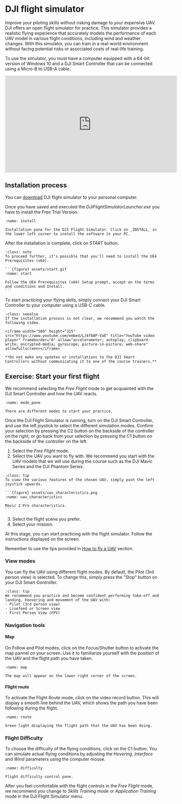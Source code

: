 # DJI flight simulator

Improve your piloting skills without risking damage to your expensive UAV. DJI offers an open flight simulator for practice. This simulator provides a realistic flying experience that accurately models the performance of each UAV model in various flight conditions, including wind and weather changes.
With this simulator, you can train in a real-world environment without facing potential risks or associated costs of real-life training.

To use the simulator, you must have a computer equipped with a 64-bit version of Windows 10 and a DJI Smart Controller that can be connected using a Micro-B to USB-A cable.

<iframe width="560" height="315" src="https://www.youtube.com/embed/Zb_XKPgr0oo" title="YouTube video player" frameborder="0" allow="accelerometer; autoplay; clipboard-write; encrypted-media; gyroscope; picture-in-picture; web-share" allowfullscreen></iframe>

## Installation process
You can [download](https://sim.djicdn.com/Launcher/DJIFlightSimulatorLauncher.zip) DJI flight simulator to your personal computer.

Once you have saved and executed the _DJIFlightSimulatorLauncher.exe_ you have to install the Free Trial Version.

```{figure} assets/install.png
:name: install

Installation pane for the DJI Flight Simulator. Click on _INSTALL_ in the lower left corner to install the software in your PC.
```

After the installation is complete, click on _START_ button.

````{admonition} UE4 Prerequisites
:class: note
To proceed further, it's possible that you'll need to install the UE4 Prerequisites (x64).

```{figure} assets/start.gif
:name: start

Follow the UE4 Prerequisites (x64) Setup prompt, accept on the terms and conditions and Install.
```
````

To start practicing your flying skills, simply connect your DJI Smart Controller to your computer using a USB-C cable.

```{admonition} Quick guide on DJI Flight simulator installation
:class: seealso
If the installation process is not clear, we recommend you watch the following video.

<iframe width="560" height="315" src="https://www.youtube.com/embed/LJ4fb8P-VaE" title="YouTube video player" frameborder="0" allow="accelerometer; autoplay; clipboard-write; encrypted-media; gyroscope; picture-in-picture; web-share" allowfullscreen></iframe>

**Do not make any updates or installations to the DJI Smart Controllers without communicating it to one of the course trainers.**
```

## Exercise: Start your first flight

We recommend selecting the _Free Flight_ mode to get acquainted with the DJI Smart Controller and how the UAV reacts.

```{figure} assets/mode_pane.png
:name: mode_pane

There are different modes to start your practice.
```

Once the DJI Flight Simulator is running, turn on the DJI Smart Controller, and use the left joystick to select the different simulation modes. Confirm your selection by pressing the C2 button on the backside of the controller on the right, or go back from your selection by pressing the C1 button on the backside of the controller on the left.

1. Select the _Free Flight_ mode.
2. Select the UAV you want to fly with. We recommend you start with the UAV models that we will use during the course such as the DJI Mavic Series and the DJI Phantom Series.

````{admonition} UAV Characteristics
:class: tip
To view the various features of the chosen UAV, simply push the left joystick upwards.

```{figure} assets/uav_characteristics.png
:name: uav_characteristics

Mavic 2 Pro characteristics.
```
````

3. Select the flight scene you prefer.
4. Select your mission.

At this stage, you can start practicing with the flight simulator. Follow the instructions displayed on the screen.

Remember to use the tips provided in [How to fly a UAV](https://unisvalbard.github.io/Geo-UAV/content/lessons/howto_fly/howto_fly.html) section.

### View modes
You can fly the UAV using different flight modes. By default, the Pilot (3rd person view) is selected. To change this, simply press the "Stop" button on your DJI Smart Controller.

```{admonition} Tip
:class: tip
We recommend you practice and become confident performing take-off and landing, hoovering and movement of the UAV with:
- Pilot (3rd person view)
- Livefeed or Screen view
- First Person View (FPV)
```

### Navigation tools
#### Map
On Follow and Pilot modes, click on the Focus/Shutter button to activate the map pannel on your screen. Use it to familiarize yourself with the position of the UAV and the flight path you have taken.

```{figure} assets/map.png
:name: map

The map will appear on the lower right corner of the screen.
```

#### Flight route
To activate the Flight Route mode, click on the video record button. This will display a smooth line behind the UAV, which shows the path you have been following during the flight.

```{figure} assets/route.png
:name: route

Green light displaying the flight path that the UAV has been doing.
```

### Flight Difficulty
To choose the difficulty of the flying conditions, click on the C1 button. You can simulate actual flying conditions by adjusting the _Hovering_, _Interface_ and _Wind_ parameters using the computer mouse.

```{figure} assets/difficulty.png
:name: difficulty

Flight difficulty control pane.
```

After you feel comfortable with the flight controls in the *_Free Flight_* mode, we recommend you change to _Skills Training_ mode or _Application Training_ mode in the DJI Flight Simulator menu.